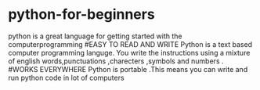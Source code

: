 # python-for-beginners
python is a great language for getting started with the computerprogramming
#EASY TO READ AND WRITE
Python is a text based computer programming languge. You write the instructions using a mixture of english words,punctuations ,charecters ,symbols and numbers .
#WORKS EVERYWHERE
Python is portable .This means you can write and run python code in lot of computers 
